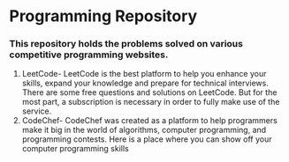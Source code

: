 # Programming Repository #
### This repository holds the problems solved on various competitive programming websites. ###
1. LeetCode- LeetCode is the best platform to help you enhance your skills, expand your knowledge and prepare for technical interviews. There are some free questions and solutions on LeetCode. But for the most part, a subscription is necessary in order to fully make use of the service.
2. CodeChef- CodeChef was created as a platform to help programmers make it big in the world of algorithms, computer programming, and programming contests. Here is a place where you can show off your computer programming skills


     
